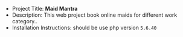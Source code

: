 
+ Project Title: **Maid Mantra**
+ Description: This web project book online maids for different work category..
+ Installation Instructions: should be use php version `5.6.40`
